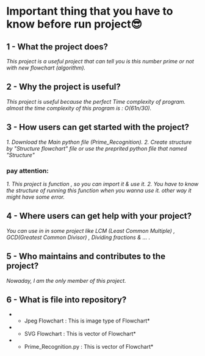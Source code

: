 # **Important thing that you have to know before run project😎**

## 1 - What the project does?

*This project is a useful project that can tell you is this number prime or not with new flowchart (algorithm).*

## 2 - Why the project is useful?

*This project is useful because the perfect Time complexity of program. almost the time complexity of this program is : O(61n/30).*

## 3 - How users can get started with the project?

*1. Download the Main python file (Prime_Recognition).*
*2. Create structure by "Structure flowchart" file or use the preprited python file that named "Structure"*

###  pay attention:
*1. This project is function , so you can import it & use it.*
*2. You have to know the structure of running this function when you wanna use it. other way it might have some error.*

## 4 - Where users can get help with your project?

*You can use in in some project like LCM (Least Common Multiple) , GCD(Greatest Common Divisor) , Dividing fractions & ... .*

## 5 - Who maintains and contributes to the project?

*Nowaday, I am the only member of this project.*

## 6 - What is file into repository?
* - Jpeg Flowchart : This is image type of Flowchart*
* - SVG Flowchart : This is vector of Flowchart*
* - Prime_Recognition.py : This is vector of Flowchart*

